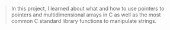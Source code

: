 >In this project, I learned about what and how to use pointers to pointers and multidimensional arrays in C as well as the most common C standard library functions to manipulate strings.
